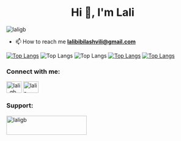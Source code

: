 <h1 align="center">Hi 👋, I'm Lali</h1>

<p align="left"> <img src="https://komarev.com/ghpvc/?username=laligb&label=Profile%20views&color=0e75b6&style=flat" alt="laligb" /> </p>

- 📫 How to reach me **lalibibilashvili@gmail.com**

[![Top Langs](https://github-readme-stats.vercel.app/api/top-langs/?username=laligb)](https://github.com/anuraghazra/github-readme-stats)
![Top Langs](https://github-readme-stats.vercel.app/api/top-langs/?username=laligb&langs_count=8)
![Top Langs](https://github-readme-stats.vercel.app/api/top-langs/?username=laligb&layout=compact)
[![Top Langs](https://github-readme-stats.vercel.app/api/top-langs/?username=laligb&layout=donut)](https://github.com/laligb/github-readme-stats)
[![Top Langs](https://github-readme-stats.vercel.app/api/top-langs/?username=laligb&layout=pie)](https://github.com/laligb/github-readme-stats)

<h3 align="left">Connect with me:</h3>
<p align="left">
<a href="https://twitter.com/lali_gb" target="blank"><img align="center" src="https://raw.githubusercontent.com/rahuldkjain/github-profile-readme-generator/master/src/images/icons/Social/twitter.svg" alt="lali_gb" height="30" width="40" /></a>
<a href="https://linkedin.com/in/lali-bibilashvili" target="blank"><img align="center" src="https://raw.githubusercontent.com/rahuldkjain/github-profile-readme-generator/master/src/images/icons/Social/linked-in-alt.svg" alt="lali-bibilashvili" height="30" width="40" /></a>
</p>

<h3 align="left">Support:</h3>
<p><a href="https://www.buymeacoffee.com/laligb"> <img align="left" src="https://cdn.buymeacoffee.com/buttons/v2/default-yellow.png" height="50" width="210" alt="laligb" /></a></p><br><br>
